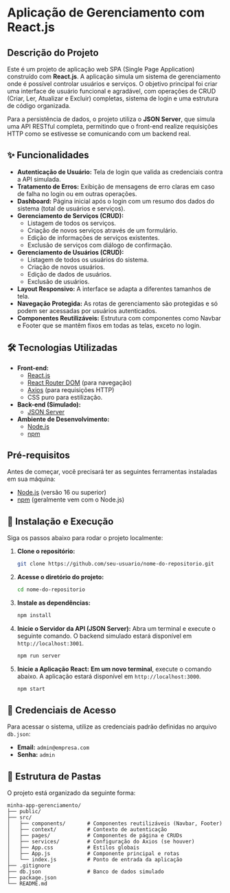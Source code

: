 # **Aplicação de Gerenciamento com React.js**

## **Descrição do Projeto**

Este é um projeto de aplicação web SPA (Single Page Application) construído com **React.js**. A aplicação simula um sistema de gerenciamento onde é possível controlar usuários e serviços. O objetivo principal foi criar uma interface de usuário funcional e agradável, com operações de CRUD (Criar, Ler, Atualizar e Excluir) completas, sistema de login e uma estrutura de código organizada.

Para a persistência de dados, o projeto utiliza o **JSON Server**, que simula uma API RESTful completa, permitindo que o front-end realize requisições HTTP como se estivesse se comunicando com um backend real.

## **✨ Funcionalidades**

  - **Autenticação de Usuário:** Tela de login que valida as credenciais contra a API simulada.
  - **Tratamento de Erros:** Exibição de mensagens de erro claras em caso de falha no login ou em outras operações.
  - **Dashboard:** Página inicial após o login com um resumo dos dados do sistema (total de usuários e serviços).
  - **Gerenciamento de Serviços (CRUD):**
      - Listagem de todos os serviços.
      - Criação de novos serviços através de um formulário.
      - Edição de informações de serviços existentes.
      - Exclusão de serviços com diálogo de confirmação.
  - **Gerenciamento de Usuários (CRUD):**
      - Listagem de todos os usuários do sistema.
      - Criação de novos usuários.
      - Edição de dados de usuários.
      - Exclusão de usuários.
  - **Layout Responsivo:** A interface se adapta a diferentes tamanhos de tela.
  - **Navegação Protegida:** As rotas de gerenciamento são protegidas e só podem ser acessadas por usuários autenticados.
  - **Componentes Reutilizáveis:** Estrutura com componentes como Navbar e Footer que se mantêm fixos em todas as telas, exceto no login.

## **🛠️ Tecnologias Utilizadas**

  - **Front-end:**
      - [React.js](https://react.dev/)
      - [React Router DOM](https://reactrouter.com/) (para navegação)
      - [Axios](https://axios-http.com/) (para requisições HTTP)
      - CSS puro para estilização.
  - **Back-end (Simulado):**
      - [JSON Server](https://github.com/typicode/json-server)
  - **Ambiente de Desenvolvimento:**
      - [Node.js](https://nodejs.org/)
      - [npm](https://www.npmjs.com/)

## **Pré-requisitos**

Antes de começar, você precisará ter as seguintes ferramentas instaladas em sua máquina:

  - [Node.js](https://nodejs.org/) (versão 16 ou superior)
  - [npm](https://www.npmjs.com/) (geralmente vem com o Node.js)

## **🚀 Instalação e Execução**

Siga os passos abaixo para rodar o projeto localmente:

1.  **Clone o repositório:**

    ```bash
    git clone https://github.com/seu-usuario/nome-do-repositorio.git
    ```

2.  **Acesse o diretório do projeto:**

    ```bash
    cd nome-do-repositorio
    ```

3.  **Instale as dependências:**

    ```bash
    npm install
    ```

4.  **Inicie o Servidor da API (JSON Server):**
    Abra um terminal e execute o seguinte comando. O backend simulado estará disponível em `http://localhost:3001`.

    ```bash
    npm run server
    ```

5.  **Inicie a Aplicação React:**
    **Em um novo terminal**, execute o comando abaixo. A aplicação estará disponível em `http://localhost:3000`.

    ```bash
    npm start
    ```

## **🔑 Credenciais de Acesso**

Para acessar o sistema, utilize as credenciais padrão definidas no arquivo `db.json`:

  - **Email:** `admin@empresa.com`
  - **Senha:** `admin`

## **📁 Estrutura de Pastas**

O projeto está organizado da seguinte forma:

```
minha-app-gerenciamento/
├── public/
├── src/
│   ├── components/       # Componentes reutilizáveis (Navbar, Footer)
│   ├── context/          # Contexto de autenticação
│   ├── pages/            # Componentes de página e CRUDs
│   ├── services/         # Configuração do Axios (se houver)
│   ├── App.css           # Estilos globais
│   ├── App.js            # Componente principal e rotas
│   └── index.js          # Ponto de entrada da aplicação
├── .gitignore
├── db.json               # Banco de dados simulado
├── package.json
└── README.md
